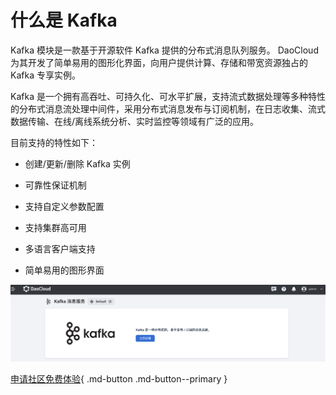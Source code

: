 # 什么是 Kafka

Kafka 模块是一款基于开源软件 Kafka 提供的分布式消息队列服务。
DaoCloud 为其开发了简单易用的图形化界面，向用户提供计算、存储和带宽资源独占的 Kafka 专享实例。

Kafka 是一个拥有高吞吐、可持久化、可水平扩展，支持流式数据处理等多种特性的分布式消息流处理中间件，采用分布式消息发布与订阅机制，在日志收集、流式数据传输、在线/离线系统分析、实时监控等领域有广泛的应用。

目前支持的特性如下：  

- 创建/更新/删除 Kafka 实例

- 可靠性保证机制  

- 支持自定义参数配置  

- 支持集群高可用  

- 多语言客户端支持  

- 简单易用的图形界面  

![kafka 主界面](../images/what01.png)

[申请社区免费体验](../../../dce/license0.md){ .md-button .md-button--primary }
